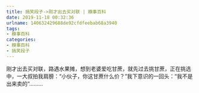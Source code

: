 ```yaml
---
title: 搞笑段子->刚才出去买对联 | 糗事百科
date: 2019-11-18 00:32:36
urlname: 140632429688de92cfdfeebab68a3940
tags: 
- 糗事百科
categories:
- 糗事百科
- 搞笑段子
---
```

刚才出去买对联，路遇水果摊，想到老婆爱吃甘蔗，就先过去挑甘蔗，正在挑选中，一大叔拍我肩膀：“小伙子，你这甘蔗什么价？”我下意识的一回头：“我不是出来卖的”………


